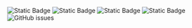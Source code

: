 ![Static Badge](https://img.shields.io/badge/blacklists-60-000000) ![Static Badge](https://img.shields.io/badge/blacklisted-2816592-cc0000) ![Static Badge](https://img.shields.io/badge/whitelisted-2243-00CC00) ![Static Badge](https://img.shields.io/badge/streaming_blacklist-28107-000000) ![GitHub issues](https://img.shields.io/github/issues/fabriziosalmi/blacklists)
